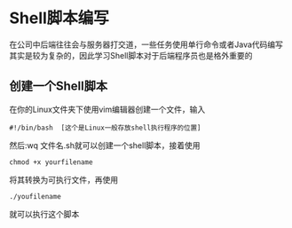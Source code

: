 # Shell脚本编写

在公司中后端往往会与服务器打交道，一些任务使用单行命令或者Java代码编写其实是较为复杂的，因此学习Shell脚本对于后端程序员也是格外重要的

## 创建一个Shell脚本

在你的Linux文件夹下使用vim编辑器创建一个文件，输入

```shell
#!/bin/bash  [这个是Linux一般存放shell执行程序的位置]
```

然后:wq 文件名.sh就可以创建一个shell脚本，接着使用

```shell
chmod +x yourfilename
```

将其转换为可执行文件，再使用

```shell
./youfilename
```

就可以执行这个脚本
